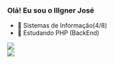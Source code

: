### Olá! Eu sou o Illgner José

- 🔭 Sistemas de Informação(4/8)
- 🐘 Estudando PHP (BackEnd)

<div>
  <a href="https://github.com/IllgnerJose">
  <img src="https://github-readme-stats.vercel.app/api?IllgnerJose=anuraghazra)(https://github.com/anuraghazra/github-readme-stats)" />
  </a>
</div>

<picture>
  <source
    srcset="https://github-readme-stats.vercel.app/api?username=IllgnerJose&show_icons=true&theme=dark"
    media="(prefers-color-scheme: dark)"
  />
  <source
    srcset="https://github-readme-stats.vercel.app/api?username=IllgnerJose&show_icons=true"
    media="(prefers-color-scheme: light), (prefers-color-scheme: no-preference)"
  />
  <img src="https://github-readme-stats.vercel.app/api?username=IllgnerJose&show_icons=true" />
</picture>


